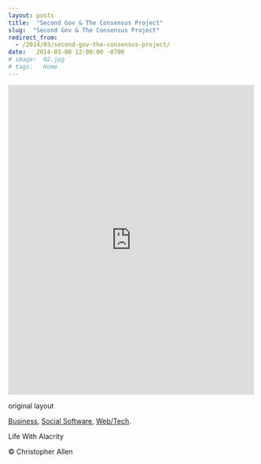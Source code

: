 ```yaml
---
layout: posts
title:  "Second Gov & The Consensus Project"
slug:  "Second Gov & The Consensus Project"
redirect_from:
  - /2014/03/second-gov-the-consensus-project/
date:   2014-03-08 12:00:00 -0700
# image:  02.jpg
# tags:   Home
---
```


<iframe src="https://www.facebook.com/plugins/post.php?href=https%3A%2F%2Fwww.facebook.com%2FChristopherRayAllen%2Fposts%2F10152279829595540&show_text=true&width=500" width="500" height="629" style="border:none;overflow:hidden" scrolling="no" frameborder="0" allowfullscreen="true" allow="autoplay; clipboard-write; encrypted-media; picture-in-picture; web-share"></iframe>

original layout

[Business](/tags/business/), [Social Software](/tags/social-software/), [Web/Tech](/tags/web/tech/).

Life With Alacrity

© Christopher Allen